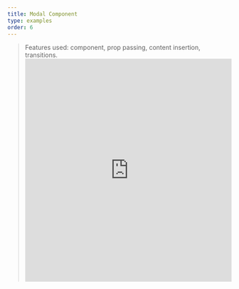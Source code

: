 ```yaml
---
title: Modal Component
type: examples
order: 6
---
```

> Features used: component, prop passing, content insertion, transitions. <iframe width="100%" height="500" src="https://jsfiddle.net/yyx990803/mwLbw11k/embedded/result,html,js,css" allowfullscreen="allowfullscreen" frameborder="0" mark="crwd-mark"></iframe>